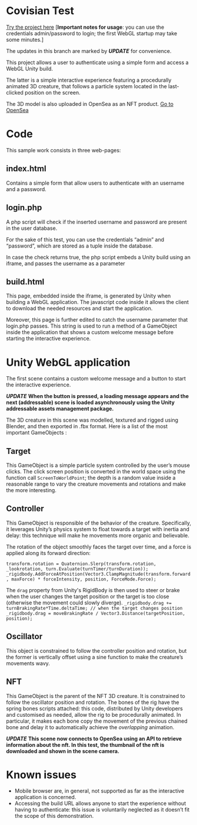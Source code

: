 ﻿# Covisian Test

[Try the project here](http://covisiantest.altervista.org/ ) 
[**Important notes for usage**: you can use the credentials admin/password to login; the first WebGL startup may take some minutes.]

The updates in this branch are marked by ***UPDATE***  for convenience.

This project allows a user to authenticate using a simple form and access a WebGL Unity build.

The latter is a simple interactive experience featuring a procedurally animated 3D creature, that follows a particle system located in the last-clicked position on the screen.

The 3D model is also uploaded in OpenSea as an NFT product.
[Go to OpenSea](https://opensea.io/assets/ethereum/0x495f947276749ce646f68ac8c248420045cb7b5e/107622308839406592901152126171654789632793357150076407710282738827484788162561) 

# Code

This sample work consists in three web-pages: 

## index.html

Contains a simple form that allow users to authenticate with an username and a password.

## login.php

A php script will check if the inserted username and password are present in the user database.

For the sake of this test, you can use the credentials “admin” and “password”, which are stored as a tuple inside the database.

In case the check returns true, the php script embeds a Unity build using an iframe, and passes the username as a parameter

## build.html

This page, embedded inside the iframe, is generated by Unity when building a WebGL application. The javascript code inside it allows the client to download the needed resources and start the application.

Moreover, this page is further edited to catch the username parameter that login.php passes. This string is used to run a method of a GameObject inside the application that shows a custom welcome message before starting the interactive experience. 


# Unity WebGL application 
The first scene contains a custom welcome message and a button to start the interactive experience.

***UPDATE*** 
**When the button is pressed, a loading message appears and the next (addressable) scene is loaded asynchronously using the Unity addressable assets management package.**

The 3D creature in this scene was modelled, textured and rigged using Blender, and then exported in .fbx format. Here is a list of the most important GameObjects :

## Target

This GameObject is a simple particle system controlled by the user’s mouse clicks. The click screen position is converted in the world space using the function call `ScreenToWorldPoint`; the depth is a random value inside a reasonable range to vary the creature movements and rotations and make the more interesting.

## Controller

This GameObject is responsible of the behavior of the creature. Specifically, it leverages Unity’s physics system to float towards a target with inertia and delay: this technique will make he movements more organic and believable.

The rotation of the object smoothly faces the target over time, and a force is applied along its forward direction:

  `transform.rotation = Quaternion.Slerp(transform.rotation, _lookrotation, turn.Evaluate(turnTimer/turnDuration)); _rigidbody.AddForceAtPosition(Vector3.ClampMagnitude(transform.forward, maxForce) * forceIntensity, position, ForceMode.Force);`

 The `drag` property from Unity's RigidBody is then used to steer or brake when the user changes the target position or the target is too close (otherwise the movement could slowly diverge).
`_rigidbody.drag += turnBrakingRate*Time.deltaTime; // when the target changes position`
`_rigidbody.drag = moveBrakingRate / Vector3.Distance(targetPosition, position);`

## Oscillator

This object is constrained to follow the controller position and rotation, but the former is vertically offset using a sine function to make the creature’s movements wavy.
## NFT

This GameObject is the parent of the NFT 3D creature. It is constrained to follow the oscillator position and rotation. The bones of the rig have the spring bones scripts attached: this code, distributed by Unity developers and customised as needed, allow the rig to be procedurally animated. In particular, it makes each bone copy the movement of the previous chained bone and delay it to automatically achieve the *overlapping* animation.

***UPDATE***
**This scene now connects to OpenSea using an API to retrieve information about the nft. In this test, the thumbnail of the nft is downloaded and shown in the scene camera.**

# Known issues
- Mobile browser are, in general, not supported as far as the interactive application is concerned.
- Accessing the build URL allows anyone to start the experience without having to authenticate: this issue is voluntarily neglected as it doesn’t fit the scope of this demonstration.

